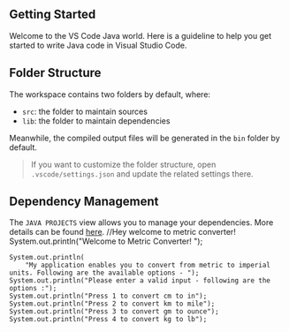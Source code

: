 ## Getting Started

Welcome to the VS Code Java world. Here is a guideline to help you get started to write Java code in Visual Studio Code.

## Folder Structure

The workspace contains two folders by default, where:

- `src`: the folder to maintain sources
- `lib`: the folder to maintain dependencies

Meanwhile, the compiled output files will be generated in the `bin` folder by default.

> If you want to customize the folder structure, open `.vscode/settings.json` and update the related settings there.

## Dependency Management

The `JAVA PROJECTS` view allows you to manage your dependencies. More details can be found [here](https://github.com/microsoft/vscode-java-dependency#manage-dependencies).
//Hey welcome to metric converter!
 System.out.println("Welcome to Metric Converter! ");

    System.out.println(
        "My application enables you to convert from metric to imperial units. Following are the available options - ");
    System.out.println("Please enter a valid input - following are the options :");
    System.out.println("Press 1 to convert cm to in");
    System.out.println("Press 2 to convert km to mile");
    System.out.println("Press 3 to convert gm to ounce");
    System.out.println("Press 4 to convert kg to lb");
    